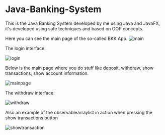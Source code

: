 # Java-Banking-System

This is the Java Banking System developed by me using Java and JavaFX, it's developed using safe techniques and based on OOP concepts. 

Here you can see the main page of the so-called BKK App.
![main](https://user-images.githubusercontent.com/57264395/113341224-3829b180-932d-11eb-9465-c546392c5611.JPG)




The login interface:

![login](https://user-images.githubusercontent.com/57264395/113341286-48da2780-932d-11eb-9c06-9a8ff9aa4e11.JPG)


Below is the main page where you do stuff like deposit, withdraw, show transactions, show account information.

![mainpage](https://user-images.githubusercontent.com/57264395/113341344-57c0da00-932d-11eb-8683-ad35062d542a.JPG)


The withdraw interface:

![withdraw](https://user-images.githubusercontent.com/57264395/113341385-64453280-932d-11eb-936c-8aafc7a69d08.JPG)

Also an example of the observablearraylist in action when pressing the show transactions button


![showtransaction](https://user-images.githubusercontent.com/57264395/113341470-7c1cb680-932d-11eb-87d8-203ac872703a.JPG)




